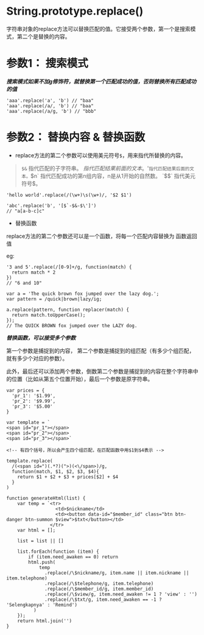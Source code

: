 String.prototype.replace()
========

字符串对象的replace方法可以替换匹配的值。它接受两个参数，第一个是搜索模式，第二个是替换的内容。

# 参数1： 搜索模式

***搜索模式如果不加g修饰符，就替换第一个匹配成功的值，否则替换所有匹配成功的值***

```
'aaa'.replace('a', 'b') // "baa"
'aaa'.replace(/a/, 'b') // "baa"
'aaa'.replace(/a/g, 'b') // "bbb"
```

# 参数2： 替换内容 & 替换函数

- replace方法的第二个参数可以使用美元符号`$`，用来指代所替换的内容。

> `$&` 指代匹配的子字符串。
> $` 指代匹配结果前面的文本。
> `$'` 指代匹配结果后面的文本。
> `$n` 指代匹配成功的第n组内容，n是从1开始的自然数。
> `$$` 指代美元符号$。

```
'hello world'.replace(/(\w+)\s(\w+)/, '$2 $1')

'abc'.replace('b', '[$`-$&-$\']')
// "a[a-b-c]c"
```

- 替换函数

replace方法的第二个参数还可以是一个函数，将每一个匹配内容替换为 函数返回值

eg: 

```
'3 and 5'.replace(/[0-9]+/g, function(match) {
  return match * 2
})
// "6 and 10"

var a = 'The quick brown fox jumped over the lazy dog.';
var pattern = /quick|brown|lazy/ig;

a.replace(pattern, function replacer(match) {
  return match.toUpperCase();
});
// The QUICK BROWN fox jumped over the LAZY dog.
```

***替换函数，可以接受多个参数***

第一个参数是捕捉到的内容，
第二个参数是捕捉到的组匹配（有多少个组匹配，就有多少个对应的参数）。

此外，最后还可以添加两个参数，倒数第二个参数是捕捉到的内容在整个字符串中的位置（比如从第五个位置开始），最后一个参数是原字符串。


```
var prices = {
  'pr_1': '$1.99',
  'pr_2': '$9.99',
  'pr_3': '$5.00'
}
  
var template = `
<span id="pr_1"></span>
<span id="pr_2"></span>
<span id="pr_3"></span>`

<!-- 有四个括号，所以会产生四个组匹配，在匹配函数中用$1到$4表示 -->

template.replace(
  /(<span id=")(.*?)(">)(<\/span>)/g,
  function(match, $1, $2, $3, $4){
    return $1 + $2 + $3 + prices[$2] + $4
  }
)

```

```
function generateHtml(list) {
    var temp = `<tr>
                  <td>$nickname</td>
                  <td><button data-id="$member_id" class="btn btn-danger btn-summon $view">$txt</button></td>
                </tr>
    var html = [];

    list = list || []

    list.forEach(function (item) {
        if (item.need_awaken == 0) return
        html.push(
            temp
              .replace(/\$nickname/g, item.name || item.nickname || item.telephone)
              .replace(/\$telephone/g, item.telephone)
              .replace(/\$member_id/g, item.member_id)
              .replace(/\$view/g, item.need_awaken != 1 ? 'view' : '')
              .replace(/\$txt/g, item.need_awaken == -1 ? 'Selengkapnya' : 'Remind')
          )
    });
    return html.join('')
}
```